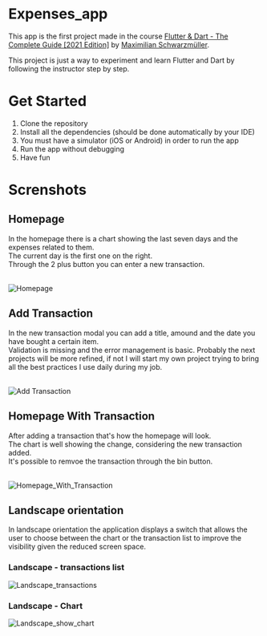# Expenses_app

This app is the first project made in the course [
Flutter & Dart - The Complete Guide [2021 Edition]](https://www.udemy.com/course/learn-flutter-dart-to-build-ios-android-apps/) by [Maximilian Schwarzmüller](https://www.udemy.com/course/learn-flutter-dart-to-build-ios-android-apps/#instructor-2).

This project is just a way to experiment and learn Flutter and Dart by following the instructor step by step.

# Get Started

1. Clone the repository
2. Install all the dependencies (should be done automatically by your IDE)
3. You must have a simulator (iOS or Android) in order to run the app
4. Run the app without debugging
5. Have fun

# Screnshots

## Homepage

In the homepage there is a chart showing the last seven days and the expenses related to them. <br>
The current day is the first one on the right.
<br>
Through the 2 plus button you can enter a new transaction.
<br>
<br>

![Homepage](/screenshots/ExpensesApp_homepage.PNG)

## Add Transaction

In the new transaction modal you can add a title, amound and the date you have bought a certain item.
<br>
Validation is missing and the error management is basic.
Probably the next projects will be more refined, if not I will start my own project trying to bring all the best practices I use daily during my job.
<br>
<br>

![Add Transaction](/screenshots/ExpensesApp_new_transaction.PNG)

## Homepage With Transaction

After adding a transaction that's how the homepage will look.
<br>
The chart is well showing the change, considering the new transaction added.
<br>
It's possible to remvoe the transaction through the bin button.
<br>
<br>

![Homepage_With_Transaction](/screenshots/ExpensesApp_homepage_with_transaction.PNG)

## Landscape orientation
In landscape orientation the application displays a switch that allows the user to choose between the chart or the transaction list to improve the visibility given the reduced screen space.

### Landscape - transactions list
![Landscape_transactions](/screenshots/ExpensesApp_landscape_transactions.png)

### Landscape - Chart
![Landscape_show_chart](/screenshots/ExpensesApp_landscape_show_chart.png)
